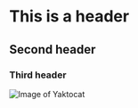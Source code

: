 # This is a header
## Second header
### Third header
![Image of Yaktocat](https://octodex.github.com/images/yaktocat.png)
